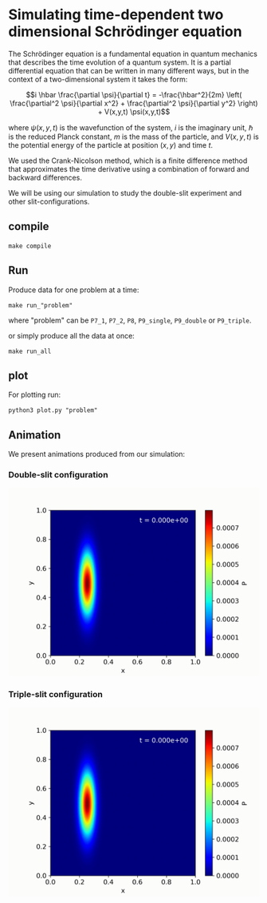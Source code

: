 # Simulating time-dependent two dimensional Schrödinger equation
The Schrödinger equation is a fundamental equation in quantum mechanics that describes the time evolution of a quantum system. It is a partial differential equation that can be written in many different ways, but in the context of a two-dimensional system it takes the form:

$$i \hbar \frac{\partial \psi}{\partial t} = -\frac{\hbar^2}{2m} \left( \frac{\partial^2 \psi}{\partial x^2} + \frac{\partial^2 \psi}{\partial y^2} \right) + V(x,y,t) \psi(x,y,t)$$

where $\psi(x,y,t)$ is the wavefunction of the system, $i$ is the imaginary unit, $\hbar$ is the reduced Planck constant, $m$ is the mass of the particle, and $V(x,y,t)$ is the potential energy of the particle at position $(x,y)$ and time $t$.

We used the Crank-Nicolson method, which is a finite difference method that approximates the time derivative using a combination of forward and backward differences.

We will be using our simulation to study the double-slit experiment and other slit-configurations. 


## compile

 ```
 make compile
 ```
 
 ## Run
 Produce data for one problem at a time:
 ```
 make run_"problem"
 ```
where "problem" can be `P7_1`, `P7_2`, `P8`, `P9_single`, `P9_double` or `P9_triple`.

or simply produce all the data at once:

 ```
 make run_all
 ```
 
 ## plot
 
 For plotting run:
 
 ```
 python3 plot.py "problem"
 ```
 
 ## Animation
 
 We present animations produced from our simulation:
  ### Double-slit configuration
 ![](fig/animation_double.gif)
 ### Triple-slit configuration
 ![](fig/animation_triple.gif)
